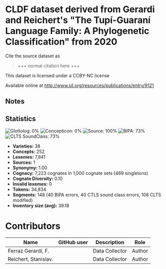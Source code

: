 # CLDF dataset derived from Gerardi and Reichert's "The Tupí-Guaraní Language Family: A Phylogenetic Classification" from 2020

Cite the source dataset as

> +++ normal citation here +++

This dataset is licensed under a CCBY-NC license

Available online at http://www.sil.org/resources/publications/entry/9121

## Notes




## Statistics


![Glottolog: 0%](https://img.shields.io/badge/Glottolog-0%25-red.svg "Glottolog: 0%")
![Concepticon: 0%](https://img.shields.io/badge/Concepticon-0%25-red.svg "Concepticon: 0%")
![Source: 100%](https://img.shields.io/badge/Source-100%25-brightgreen.svg "Source: 100%")
![BIPA: 73%](https://img.shields.io/badge/BIPA-73%25-yellow.svg "BIPA: 73%")
![CLTS SoundClass: 73%](https://img.shields.io/badge/CLTS%20SoundClass-73%25-yellow.svg "CLTS SoundClass: 73%")

- **Varieties:** 38
- **Concepts:** 252
- **Lexemes:** 7,841
- **Sources:** 1
- **Synonymy:** 1.00
- **Cognacy:** 7,223 cognates in 1,000 cognate sets (469 singletons)
- **Cognate Diversity:** 0.10
- **Invalid lexemes:** 0
- **Tokens:** 34,834
- **Segments:** 148 (40 BIPA errors, 40 CTLS sound class errors, 108 CLTS modified)
- **Inventory size (avg):** 39.18

# Contributors

Name | GitHub user | Description | Role
--- | --- | --- | ---
Ferraz Gerardi, F. | | Data Collector | Author
Reichert, Stanislav. | | Data Collector | Author


